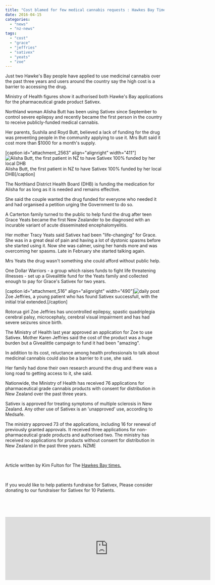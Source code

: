 ```yaml
---
title: "Cost blamed for few medical cannabis requests : Hawkes Bay Times"
date: 2016-04-15
categories: 
  - "news"
  - "nz-news"
tags: 
  - "cost"
  - "grace"
  - "jeffries"
  - "sativex"
  - "yeats"
  - "zoe"
---
```


Just two Hawke's Bay people have applied to use medicinal cannabis over the past three years and users around the country say the high cost is a barrier to accessing the drug.

Ministry of Health figures show it authorised both Hawke's Bay applications for the pharmaceutical grade product Sativex.

Northland woman Alisha Butt has been using Sativex since September to control severe epilepsy and recently became the first person in the country to receive publicly-funded medical cannabis.

Her parents, Sushila and Royd Butt, believed a lack of funding for the drug was preventing people in the community applying to use it. Mrs Butt said it cost more than $1000 for a month's supply.

\[caption id="attachment\_2563" align="alignright" width="411"\]![Alisha Butt, the first patient in NZ to have Sativex 100% funded by her local DHB](http://mcawarenessnz.org/wp-content/uploads/2016/02/12697015_974160415987735_7702115899702153750_o-300x225.jpg) Alisha Butt, the first patient in NZ to have Sativex 100% funded by her local DHB\[/caption\]

The Northland District Health Board (DHB) is funding the medication for Alisha for as long as it is needed and remains effective.

She said the couple wanted the drug funded for everyone who needed it and had organised a petition urging the Government to do so.

A Carterton family turned to the public to help fund the drug after teen Grace Yeats became the first New Zealander to be diagnosed with an incurable variant of acute disseminated encephalomyelitis.

Her mother Tracy Yeats said Sativex had been "life-changing" for Grace. She was in a great deal of pain and having a lot of dystonic spasms before she started using it. Now she was calmer, using her hands more and was overcoming her spasms. Late in February she started talking again.

Mrs Yeats the drug wasn't something she could afford without public help.

One Dollar Warriors - a group which raises funds to fight life threatening illnesses - set up a Givealittle fund for the Yeats family and collected enough to pay for Grace's Sativex for two years.

\[caption id="attachment\_516" align="alignright" width="490"\]![daily post](http://mcawarenessnz.org/wp-content/uploads/2015/06/daily-post-300x150.jpg) Zoe Jeffries, a young patient who has found Sativex successfull, with the initial trial extended.\[/caption\]

Rotorua girl Zoe Jeffries has uncontrolled epilepsy, spastic quadriplegia cerebral palsy, microcephaly, cerebral visual impairment and has had severe seizures since birth.

The Ministry of Health last year approved an application for Zoe to use Sativex. Mother Karen Jeffries said the cost of the product was a huge burden but a Givealittle campaign to fund it had been "amazing".

In addition to its cost, reluctance among health professionals to talk about medicinal cannabis could also be a barrier to it use, she said.

Her family had done their own research around the drug and there was a long road to getting access to it, she said.

Nationwide, the Ministry of Health has received 76 applications for pharmaceutical grade cannabis products with consent for distribution in New Zealand over the past three years.

Sativex is approved for treating symptoms of multiple sclerosis in New Zealand. Any other use of Sativex is an 'unapproved' use, according to Medsafe.

The ministry approved 73 of the applications, including 16 for renewal of previously granted approvals. It received three applications for non-pharmaceutical grade products and authorised two. The ministry has received no applications for products without consent for distribution in New Zealand in the past three years. NZME

 

Article written by Kim Fulton for The [Hawkes Bay times.](http://www.nzherald.co.nz/hawkes-bay-today/news/article.cfm?c_id=1503462&objectid=11623654)

 

If you would like to help patients fundraise for Sativex, Please consider donating to our fundraiser for Sativex for 10 Patients.

 

 

<iframe src="https://widget.givealittle.co.nz/cause/legalmcfor10/light-starbuck" width="650" height="200" frameborder="0" seamless="seamless"></iframe>
